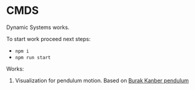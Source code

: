 # CMDS
Dynamic Systems works.

To start work proceed next steps:
- `npm i`
- `npm run start`

Works:
1. Visualization for pendulum motion.
   Based on [Burak Kanber pendulum](http://burakkanber.com/blog/modeling-physics-in-javascript-introduction/)
